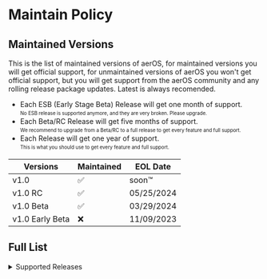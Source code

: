 # Maintain Policy

## Maintained Versions

This is the list of maintained versions of aerOS, for maintained versions you will get official support, for unmaintained versions of aerOS you won't get official support, but you will get support from the aerOS community and any rolling release package updates. Latest is always recomended.

* Each ESB (Early Stage Beta) Release will get one month of support.<br>
<sub><sup>No ESB release is supported anymore, and they are very broken. Please upgrade.</sub></sup>
* Each Beta/RC Release will get five months of support.<br>
<sub><sup>We recommend to upgrade from a Beta/RC to a full release to get every feature and full support.</sub></sup>
* Each Release will get one year of support.<br>
<sub><sup>This is what you should use to get every feature and full support.</sub></sup>

| Versions            | Maintained          | EOL Date            |
| ------------------- | ------------------- | ------------------- | 
| v1.0                | ✅                 | soon™               |
| v1.0 RC             | ✅                 | 05/25/2024          |
| v1.0 Beta           | ✅                 | 03/29/2024          |
| v1.0 Early Beta     | ❌                 | 11/09/2023          |

## Full List
<details>
<summary>Supported Releases</summary>
  
| Versions                     | Maintained          | EOL Date            |
| ---------------------------- | ------------------- | ------------------- | 
| v1.1 Update 2 (v1.1-2)       | ✅                 | 01/30/2025          |
| v1.1 Update 1 (v1.1)         | ✅                 | 01/05/2025          |
| v1.0                         | ✅                 | 01/02/2025          |
| v1.0 RC 3 (RC3)              | ✅                 | 05/25/2024          |
| v1.0 RC 2 (RC2)              | ✅                 | 04/22/2024          |
| v1.0 RC 1 (RC1)              | ✅                 | 04/04/2024          |
| v1.0 Beta 3 (B3)             | ✅                 | 03/29/2024          |
| v1.0 Beta 2 (B2)             | ✅                 | 03/15/2024          |
| v1.0 Beta 1 (B1)             | ✅                 | 03/14/2024          |
| v1.0 Early Beta 12 (ESB12)   | ❌                 | 11/09/2023          |
| v1.0 Early Beta 11 (ESB11)   | ❌                 | 11/06/2023          |
| v1.0 Early Beta 10 (ESB10)   | ❌                 | 11/03/2023          |
| v1.0 Early Beta 9 (ESB9)     | ❌                 | 09/17/2023          |
| v1.0 Early Beta 8 (ESB8)     | ❌                 | 08/18/2023          |
| v1.0 Early Beta 7 (ESB7)     | ❌                 | 08/13/2023          |
| v1.0 Early Beta 6 (ESB6)     | ❌                 | 08/10/2023          |
| v1.0 Early Beta 5 (ESB5)     | ❌                 | 08/03/2023          |
| v1.0 Early Beta 4 (ESB4)     | ❌                 | 07/27/2023          |
| v1.0 Early Beta 3 (ESB3)     | ❌                 | 07/24/2023          |
| v1.0 Early Beta 2 (ESB2)     | ❌                 | 07/02/2023          |
| v1.0 Early Beta 1 (ESB1)     | ❌                 | 06/26/2023          |
</details>
